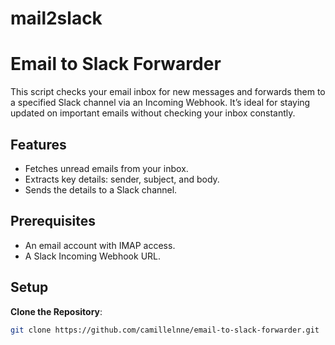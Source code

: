 # mail2slack
# Email to Slack Forwarder

This script checks your email inbox for new messages and forwards them to a specified Slack channel via an Incoming Webhook. It’s ideal for staying updated on important emails without checking your inbox constantly.

## Features
- Fetches unread emails from your inbox.
- Extracts key details: sender, subject, and body.
- Sends the details to a Slack channel.

## Prerequisites
- An email account with IMAP access.
- A Slack Incoming Webhook URL.

## Setup
**Clone the Repository**:
   ```bash
   git clone https://github.com/camillelnne/email-to-slack-forwarder.git
